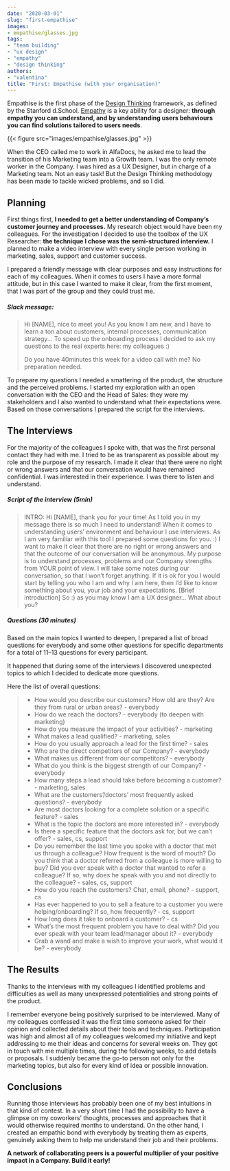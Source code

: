```yaml
---
date: "2020-03-01"
slug: "first-empathise"
images:
- empathise/glasses.jpg
tags:
- "team building"
- "ux design"
- "empathy"
- "design thinking"
authors:
- "valentina"
title: "First: Empathise (with your organisation)"
---
```


Empathise is the first phase of the [Design Thinking](https://www.interaction-design.org/literature/topics/design-thinking "Design Thinking - Interaction Design Foundation") framework, as defined by the Stanford d.School. [Empathy](https://dictionary.cambridge.org/dictionary/english/empathy "Empathy - Cambridge Dictionary") is a key ability for a designer: **through empathy you can understand, and by understanding users behaviours you can find solutions tailored to users needs**.

{{< figure src="images/empathise/glasses.jpg" >}}

When the CEO called me to work in AlfaDocs, he asked me to lead the transition of his Marketing team into a Growth team. I was the only remote worker in the Company. I was hired as a UX Designer, but in charge of a Marketing team. Not an easy task! But the Design Thinking methodology has been made to tackle wicked problems, and so I did.

## Planning

First things first, **I needed to get a better understanding of Company’s customer journey and processes.**
My research object would have been my colleagues.
For the investigation I decided to use the toolbox of the UX Researcher: **the technique I chose was the semi-structured interview.** I planned to make a video interview with every single person working in marketing, sales, support and customer success.

I prepared a friendly message with clear purposes and easy instructions for each of my colleagues. When it comes to users I have a more formal attitude, but in this case I wanted to make it clear, from the first moment, that I was part of the group and they could trust me.

##### Slack message:

> Hi [NAME], nice to meet you! As you know I am new, and I have to learn a ton about customers, internal processes, communication strategy... To speed up the onboarding process I decided to ask my questions to the real experts here: my colleagues :)
>
> Do you have 40minutes this week for a video call with me? No preparation needed.

To prepare my questions I needed a smattering of the product, the structure and the perceived problems. I started my exploration with an open conversation with the CEO and the Head of Sales: they were my stakeholders and I also wanted to understand what their expectations were. Based on those conversations I prepared the script for the interviews.

## The Interviews

For the majority of the colleagues I spoke with, that was the first personal contact they had with me. I tried to be as transparent as possible about my role and the purpose of my research. I made it clear that there were no right or wrong answers and that our conversation would have remained confidential. I was interested in their experience. I was there to listen and understand.

##### Script of the interview (5min)

>INTRO: Hi [NAME], thank you for your time! As I told you in my message there is so much I need to understand! When it comes to understanding users’ environment and behaviour I use interviews. As I am very familiar with this tool I prepared some questions for you. :)
I want to make it clear that there are no right or wrong answers and that the outcome of our conversation will be anonymous. My purpose is to understand processes, problems and our Company strengths from YOUR point of view. I will take some notes during our conversation, so that I won’t forget anything.
If it is ok for you I would start by telling you who I am and why I am here, then I’d like to know something about you, your job and your expectations.
>[Brief introduction] So :) as you may know I am a UX designer…
>What about you?

##### Questions (30 minutes)
Based on the main topics I wanted to deepen, I prepared a list of broad questions for everybody and some other questions for specific departments for a total of 11–13 questions for every participant.

It happened that during some of the interviews I discovered unexpected topics to which I decided to dedicate more questions.

Here the list of overall questions:

>* How would you describe our customers? How old are they? Are they from rural or urban areas? - everybody
>* How do we reach the doctors? - everybody (to deepen with marketing)
>* How do you measure the impact of your activities? - marketing
>* What makes a lead qualified? - marketing, sales
>* How do you usually approach a lead for the first time? - sales
>* Who are the direct competitors of our Company? - everybody
>* What makes us different from our competitors? - everybody
>* What do you think is the biggest strength of our Company? - everybody
>* How many steps a lead should take before becoming a customer? - marketing, sales
>* What are the customers’/doctors’ most frequently asked questions? - everybody
>* Are most doctors looking for a complete solution or a specific feature? - sales
>* What is the topic the doctors are more interested in? - everybody
>* Is there a specific feature that the doctors ask for, but we can’t offer? - sales, cs, support
>* Do you remember the last time you spoke with a doctor that met us through a colleague? How frequent is the word of mouth? Do you think that a doctor referred from a colleague is more willing to buy? Did you ever speak with a doctor that wanted to refer a colleague? If so, why does he speak with you and not directly to the colleague? - sales, cs, support
>* How do you reach the customers? Chat, email, phone? - support, cs
>* Has ever happened to you to sell a feature to a customer you were helping/onboarding? If so, how frequently? - cs, support
>* How long does it take to onboard a customer? - cs
>* What’s the most frequent problem you have to deal with? Did you ever speak with your team lead/manager about it? - everybody
>* Grab a wand and make a wish to improve your work, what would it be? - everybody

## The Results

Thanks to the interviews with my colleagues I identified problems and difficulties as well as many unexpressed potentialities and strong points of the product.

I remember everyone being positively surprised to be interviewed. Many of my colleagues confessed it was the first time someone asked for their opinion and collected details about their tools and techniques. Participation was high and almost all of my colleagues welcomed my initiative and kept addressing to me their ideas and concerns for several weeks on. They got in touch with me multiple times, during the following weeks, to add details or proposals. I suddenly became the go-to person not only for the marketing topics, but also for every kind of idea or possible innovation.

## Conclusions

Running those interviews has probably been one of my best intuitions in that kind of contest. In a very short time I had the possibility to have a glimpse on my coworkers’ thoughts, processes and approaches that it would otherwise required months to understand. On the other hand, I created an empathic bond with everybody by treating them as experts, genuinely asking them to help me understand their job and their problems.

**A network of collaborating peers is a powerful multiplier of your positive impact in a Company. Build it early!**

